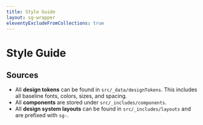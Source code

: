 ```yaml
---
title: Style Guide
layout: sg-wrapper
eleventyExcludeFromCollections: true
---
```


# Style Guide

## Sources

- All **design tokens** can be found in `src/_data/designTokens`. This includes all baseline fonts, colors, sizes, and spacing.
- All **components** are stored under `src/_includes/components`.
- All **design system layouts** can be found in `src/_includes/layouts` and are prefixed with `sg-`.
